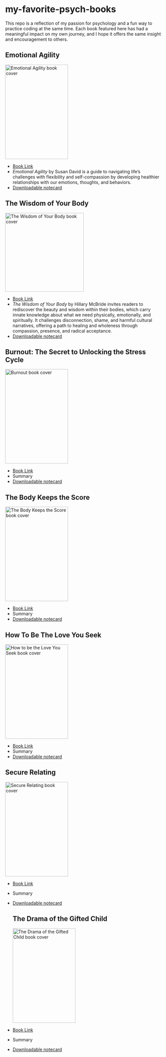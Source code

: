 # my-favorite-psych-books
This repo is a reflection of my passion for psychology and a fun way to practice coding at the same time. Each book featured here has had a meaningful impact on my own journey, and I hope it offers the same insight and encouragement to others.

## Emotional Agility
<img src="https://m.media-amazon.com/images/I/71NREGxbytL._AC_UF1000,1000_QL80_.jpg" alt="Emotional Agility book cover" width="200" height="300" />

- [Book Link](https://www.susandavid.com/book/)
- *Emotional Agility* by Susan David is a guide to navigating life’s challenges with flexibility and self-compassion by developing healthier relationships with our emotions, thoughts, and behaviors.
- [Downloadable notecard](/notecard1)

## The Wisdom of Your Body
<img src="https://github.com/user-attachments/assets/f9d743d3-e915-49ae-95d1-907e46fc9392" alt="The Wisdom of Your Body book cover" width="250" height="250" />

- [Book Link](https://hillarylmcbride.com/the-wisdom-of-your-body/)
- *The Wisdom of Your Body* by Hillary McBride invites readers to rediscover the beauty and wisdom within their bodies, which carry innate knowledge about what we need physically, emotionally, and spiritually. It challenges disconnection, shame, and harmful cultural narratives, offering a path to healing and wholeness through compassion, presence, and radical acceptance.
- [Downloadable notecard](/notecard1)

## Burnout: The Secret to Unlocking the Stress Cycle
<img src="https://github.com/user-attachments/assets/41c7ec16-b396-478a-b80c-83e120370bbf" alt="Burnout book cover" width="200" height="300" />

- [Book Link](https://www.emilynagoski.com/books)
- Summary
- [Downloadable notecard](/notecard1)

## The Body Keeps the Score
<img src="https://github.com/user-attachments/assets/f155021c-a0ff-4301-a9e2-e64d7b612690" alt="The Body Keeps the Score book cover" width="200" height="300" />

- [Book Link](https://google.com)
- Summary
- [Downloadable notecard](/notecard1)

## How To Be The Love You Seek
<img src="https://github.com/user-attachments/assets/0916a375-aa53-4fef-97e5-c855e417ffed" alt="How to be the Love You Seek book cover" width="200" height="300" />

- [Book Link](https://google.com)
- Summary
- [Downloadable notecard](/notecard1)

## Secure Relating
<img src="https://github.com/user-attachments/assets/3d691dd4-3d82-44a0-9b2a-264a0c1b5aef" alt="Secure Relating book cover" width="200" height="300" />

- [Book Link](https://google.com)
- Summary
- [Downloadable notecard](/notecard1)

  ## The Drama of the Gifted Child
  <img src="https://github.com/user-attachments/assets/91f0cd44-59a3-4fd3-ae70-f765fb73422e" alt="The Drama of the Gifted Child book cover" width="200" height="300" />
  
- [Book Link](https://google.com)
- Summary
- [Downloadable notecard](/notecard1)
